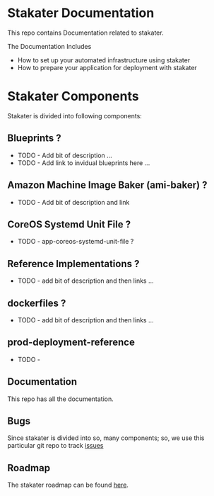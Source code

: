 # Stakater Documentation
This repo contains Documentation related to stakater.

The Documentation Includes
* How to set up your automated infrastructure using stakater
* How to prepare your application for deployment with stakater

# Stakater Components

Stakater is divided into following components:

## Blueprints ? 

* TODO - Add bit of description ...
* TODO - Add link to invidual blueprints here ...

## Amazon Machine Image Baker (ami-baker) ?

* TODO - Add bit of description and link

## CoreOS Systemd Unit File ?

* TODO - app-coreos-systemd-unit-file ?

## Reference Implementations ?

* TODO - add bit of description and then links ...

## dockerfiles ?

* TODO - add bit of description and then links ...

## prod-deployment-reference

* TODO - 

## Documentation

This repo has all the documentation.

## Bugs

Since stakater is divided into so, many components; so, we use this particular git repo to track [issues](https://github.com/stakater/bugs)

## Roadmap

The stakater roadmap can be found [here](https://github.com/stakater/roadmap).

